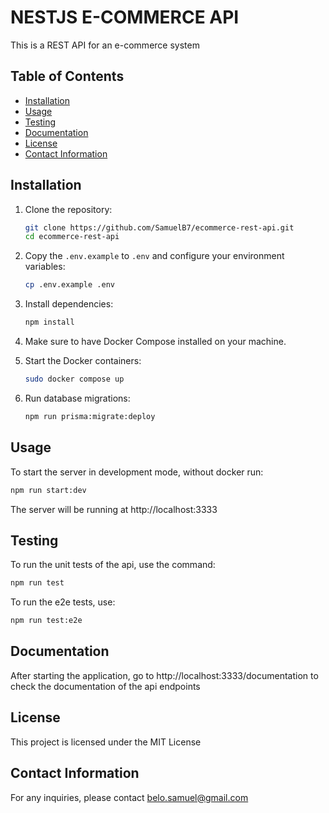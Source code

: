 # NESTJS E-COMMERCE API

This is a REST API for an e-commerce system

## Table of Contents

- [Installation](#installation)
- [Usage](#usage)
- [Testing](#testing)
- [Documentation](#documentation)
- [License](#license)
- [Contact Information](#contact-information)

## Installation

1. Clone the repository:
    ```sh
    git clone https://github.com/SamuelB7/ecommerce-rest-api.git
    cd ecommerce-rest-api
    ```

2. Copy the `.env.example` to `.env` and configure your environment variables:
    ```sh
    cp .env.example .env
    ```

3. Install dependencies:
    ```sh
    npm install
    ```

4. Make sure to have Docker Compose installed on your machine.

5. Start the Docker containers:
    ```sh
    sudo docker compose up
    ```

6. Run database migrations:
    ```sh
    npm run prisma:migrate:deploy
    ```

## Usage

To start the server in development mode, without docker run:
```sh
npm run start:dev
```
The server will be running at http://localhost:3333

## Testing

To run the unit tests of the api, use the command:
```sh
npm run test
```
To run the e2e tests, use:
```sh
npm run test:e2e
```

## Documentation

After starting the application, go to http://localhost:3333/documentation to check the documentation of the api endpoints

## License

This project is licensed under the MIT License

## Contact Information

For any inquiries, please contact belo.samuel@gmail.com